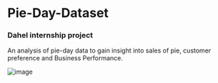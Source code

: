 # Pie-Day-Dataset

### Dahel internship project
An analysis of pie-day data to gain insight into sales of pie, customer preference and Business Performance.

![image](https://https://github.com/TolaniAdedunmola/Pie-Day-Dataset/blob/main/pie%20image.jpg)
